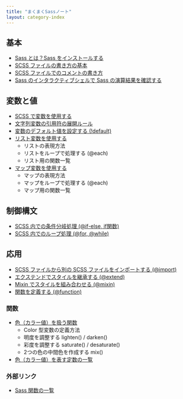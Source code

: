 ```yaml
---
title: "まくまくSassノート"
layout: category-index
---
```


基本
----
* [Sass とは？Sass をインストールする](install.html)
* [SCSS ファイルの書き方の基本](basic.html)
* [SCSS ファイルでのコメントの書き方](comment.html)
* [Sass のインタラクティブシェルで Sass の演算結果を確認する](interactive.html)

変数と値
----
* [SCSS で変数を使用する](var.html)
* [文字列変数の引用符の展開ルール](string.html)
* [変数のデフォルト値を設定する (!default)](default.html)
* [リスト変数を使用する](list.html)
    * リストの表現方法
    * リストをループで処理する (@each)
    * リスト用の関数一覧
* [マップ変数を使用する](map.html)
    * マップの表現方法
    * マップをループで処理する (@each)
    * マップ用の関数一覧

制御構文
----
* [SCSS 内での条件分岐処理 (@if-else, if関数)](if-else.html)
* [SCSS 内でのループ処理 (@for, @while)](for-while.html)

応用
----
* [SCSS ファイルから別の SCSS ファイルをインポートする (@import)](import.html)
* [エクステンドでスタイルを継承する (@extend)](extend.html)
* [Mixin でスタイルを組み合わせる (@mixin)](mixin.html)
* [関数を定義する (@function)](function.html)

### 関数
* [色（カラー値）を扱う関数](color.html)
    * Color 型変数の定義方法
    * 明度を調整する lighten() / darken()
    * 彩度を調整する saturate() / desaturate()
    * 2つの色の中間色を作成する mix()
* [色（カラー値）を表す定数の一覧](color-constants.html)

### 外部リンク
* [Sass 関数の一覧](http://sass-lang.com/documentation/Sass/Script/Functions.html)

